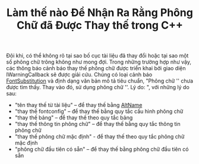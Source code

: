 ﻿---
title: Làm thế nào Để Nhận Ra Rằng Phông Chữ đã Được Thay thế trong C++
second_title: Aspose.Words cho C++
articleTitle: Làm Thế nào Để Nhận Ra Rằng Phông Chữ Đã Được Thay thế
linktitle: Làm Thế nào Để Nhận Ra Rằng Phông Chữ Đã Được Thay thế
description: "Nếu bạn không chắc tại sao bố cục của tài liệu đã thay đổi hoặc tại sao một phông chữ nhất định trông không như mong đợi, các thông báo cảnh báo thay thế phông chữ có thể hữu ích."
type: docs
weight: 13
url: /vi/cpp/how-to-recognize-that-the-font-was-replaced/
---

Đôi khi, có thể không rõ tại sao bố cục tài liệu đã thay đổi hoặc tại sao một số phông chữ trông không như mong đợi. Trong những trường hợp như vậy, các thông báo cảnh báo thay thế phông chữ được triển khai bởi giao diện IWarningCallback sẽ được giải cứu. Chúng có loại cảnh báo [FontSubstitution](https://reference.aspose.com/words/cpp/aspose.words/warningtype/) và định dạng văn bản mô tả tiêu chuẩn, "Phông chữ '<OriginalFont>' chưa được tìm thấy. Thay vào đó, sử dụng phông chữ '<SubstitutionFont>'. Lý do: <Reason>", với những lý do sau:

- "tên thay thế từ tài liệu" – để thay thế bằng [AltName](https://reference.aspose.com/words/cpp/aspose.words.fonts/fontinfo/get_altname/)
- "thay thế fontconfig" – để thay thế bằng quy tắc cấu hình phông chữ
- "thay thế bảng" – để thay thế theo quy tắc bảng
- "thay thế thông tin phông chữ" – để thay thế bằng quy tắc thông tin phông chữ
- "thay thế phông chữ mặc định" - để thay thế theo quy tắc phông chữ mặc định
- "phông chữ đầu tiên có sẵn" – để thay thế bằng phông chữ đầu tiên có sẵn
